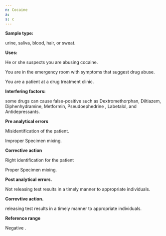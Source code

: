 ```yaml
---
n: Cocaine
a: 
s: c
---
```


__Sample type:__

urine, saliva, blood, hair, or sweat.

__Uses:__

He or she suspects you are abusing cocaine.

You are in the emergency room with symptoms that suggest drug abuse.

You are a patient at a drug treatment clinic.

__Interfering factors:__

some drugs can cause false-positive such as Dextromethorphan, Diltiazem, Diphenhydramine, Metformin,  Pseudoephedrine , Labetalol, and Antidepressants.

__Pre analytical errors__

Misidentification of the patient.

Improper Specimen mixing.

__Corrective action__

Right identification for the patient 

Proper Specimen mixing.

__Post analytical errors.__

Not releasing test results in a timely manner to appropriate individuals.

__Correvtive action.__

releasing test results in a timely manner to appropriate individuals.

__Reference range__ 

Negative .